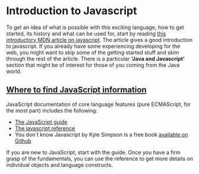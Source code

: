 # Introduction to Javascript

To get an idea of what is possible with this exciting language, how to get started, its history and what can be used for, start by reading [this introductory MDN article on javascript](https://developer.mozilla.org/en-US/docs/Web/JavaScript/Guide/Introduction). The article gives a good introduction to javascript. If you already have some experiencing developing for the web, you might want to skip some of the getting started stuff and skim through the rest of the article. There is a particular **'Java and Javascript'** section that might be of interest for those of you coming from the Java world.


## [Where to find JavaScript information](https://devdocs.io/javascript/about)

JavaScript documentation of core language features (pure ECMAScript, for the most part) includes the following:

- [The JavaScript guide](https://developer.mozilla.org/en-US/docs/Web/JavaScript/Guide)
- [The javascript reference](https://devdocs.io/javascript/index)
- You don´t know Javascript by Kyle Simpson is a free book [available on Github](https://github.com/getify/You-Dont-Know-JS/tree/1st-ed)

If you are new to JavaScript, start with the guide. Once you have a firm grasp of the fundamentals, you can use the reference to get more details on individual objects and language constructs.
